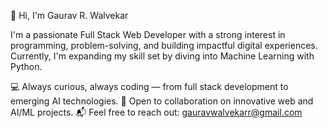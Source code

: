 👋 Hi, I'm Gaurav R. Walvekar

I'm a passionate Full Stack Web Developer with a strong interest in programming, problem-solving, and building impactful digital experiences. Currently, I'm expanding my skill set by diving into Machine Learning with Python.

💻 Always curious, always coding — from full stack development to emerging AI technologies.
🤝 Open to collaboration on innovative web and AI/ML projects.
📬 Feel free to reach out: gauravwalvekarr@gmail.com
